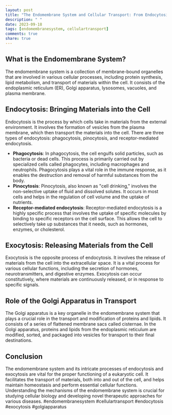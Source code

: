 ```yaml
---
layout: post
title: "The Endomembrane System and Cellular Transport: From Endocytosis to Exocytosis"
description: " "
date: 2023-09-18
tags: [endomembranesystem, cellulartransport]
comments: true
share: true
---
```


## What is the Endomembrane System?
The endomembrane system is a collection of membrane-bound organelles that are involved in various cellular processes, including protein synthesis, lipid metabolism, and transport of materials within the cell. It consists of the endoplasmic reticulum (ER), Golgi apparatus, lysosomes, vacuoles, and plasma membrane.

## Endocytosis: Bringing Materials into the Cell
Endocytosis is the process by which cells take in materials from the external environment. It involves the formation of vesicles from the plasma membrane, which then transport the materials into the cell. There are three types of endocytosis: phagocytosis, pinocytosis, and receptor-mediated endocytosis.

- **Phagocytosis**: In phagocytosis, the cell engulfs solid particles, such as bacteria or dead cells. This process is primarily carried out by specialized cells called phagocytes, including macrophages and neutrophils. Phagocytosis plays a vital role in the immune response, as it enables the destruction and removal of harmful substances from the body.
- **Pinocytosis**: Pinocytosis, also known as "cell drinking," involves the non-selective uptake of fluid and dissolved solutes. It occurs in most cells and helps in the regulation of cell volume and the uptake of nutrients.
- **Receptor-mediated endocytosis**: Receptor-mediated endocytosis is a highly specific process that involves the uptake of specific molecules by binding to specific receptors on the cell surface. This allows the cell to selectively take up substances that it needs, such as hormones, enzymes, or cholesterol.

## Exocytosis: Releasing Materials from the Cell
Exocytosis is the opposite process of endocytosis. It involves the release of materials from the cell into the extracellular space. It is a vital process for various cellular functions, including the secretion of hormones, neurotransmitters, and digestive enzymes. Exocytosis can occur constitutively, where materials are continuously released, or in response to specific signals.

## Role of the Golgi Apparatus in Transport
The Golgi apparatus is a key organelle in the endomembrane system that plays a crucial role in the transport and modification of proteins and lipids. It consists of a series of flattened membrane sacs called cisternae. In the Golgi apparatus, proteins and lipids from the endoplasmic reticulum are modified, sorted, and packaged into vesicles for transport to their final destinations.

## Conclusion
The endomembrane system and its intricate processes of endocytosis and exocytosis are vital for the proper functioning of a eukaryotic cell. It facilitates the transport of materials, both into and out of the cell, and helps maintain homeostasis and perform essential cellular functions. Understanding the mechanisms of the endomembrane system is crucial for studying cellular biology and developing novel therapeutic approaches for various diseases. #endomembranesystem #cellulartransport #endocytosis #exocytosis #golgiapparatus